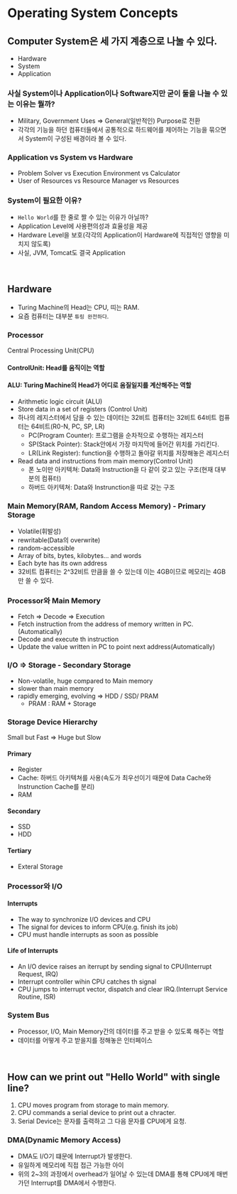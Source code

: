 # Operating System Concepts

## Computer System은 세 가지 계층으로 나눌 수 있다.

- Hardware
- System
- Application

### 사실 System이나 Application이나 Software지만 굳이 둘을 나눌 수 있는 이유는 뭘까?

- Military, Government Uses => General(일반적인) Purpose로 전환
- 각각의 기능을 하던 컴퓨터들에서 공통적으로 하드웨어를 제어하는 기능을 묶으면서 System이 구성된 배경이라 볼 수 있다.

### Application vs System vs Hardware

- Problem Solver vs Execution Environment vs Calculator
- User of Resources vs Resource Manager vs Resources

### System이 필요한 이유?

- `Hello World`를 한 줄로 짤 수 있는 이유가 아닐까?
- Application Level에 사용편의성과 효율성을 제공
- Hardware Level을 보호(각각의 Application이 Hardware에 직접적인 영향을 미치지 않도록)
- 사실, JVM, Tomcat도 결국 Application

<br/>

## Hardware

- Turing Machine의 Head는 CPU, 띠는 RAM.
- 요즘 컴퓨터는 대부분 `튜링 완전하다`.

### Processor

Central Processing Unit(CPU)

#### ControlUnit: Head를 움직이는 역할
#### ALU: Turing Machine의 Head가 어디로 움질일지를 계산해주는 역할

- Arithmetic logic circuit (ALU)
- Store data in a set of registers (Control Unit)
- 하나의 레지스터에서 담을 수 있는 데이터는 32비트 컴퓨터는 32비트 64비트 컴퓨터는 64비트(R0-N, PC, SP, LR)
  - PC(Program Counter): 프로그램을 순차적으로 수행하는 레지스터
  - SP(Stack Pointer): Stack안에서 가장 마지막에 들어간 위치를 가리킨다.
  - LR(Link Register): function을 수행하고 돌아갈 위치를 저장해놓은 레지스터
- Read data and instructions from main memory(Control Unit)
  - 폰 노이만 아키텍쳐: Data와 Instruction을 다 같이 갖고 있는 구조(현재 대부분의 컴퓨터)
  - 하버드 아키텍쳐: Data와 Instrunction을 따로 갖는 구조


### Main Memory(RAM, Random Access Memory) - Primary Storage

- Volatile(휘발성)
- rewritable(Data의 overwrite)
- random-accessible
- Array of bits, bytes, kilobytes... and words
- Each byte has its own address
- 32비트 컴퓨터는 2^32비트 만큼을 쓸 수 있는데 이는 4GB이므로 메모리는 4GB만 쓸 수 있다.

### Processor와 Main Memory

- Fetch => Decode => Execution
- Fetch instruction from the address of memory written in PC.(Automatically)
- Decode and execute th instruction
- Update the value written in PC to point next address(Automatically)

### I/O => Storage - Secondary Storage

- Non-volatile, huge compared to Main memory
- slower than main memory
- rapidly emerging, evolving => HDD / SSD/ PRAM
  - PRAM : RAM + Storage

### Storage Device Hierarchy

Small but Fast => Huge but Slow

#### Primary

- Register
- Cache: 하버드 아키텍쳐를 사용(속도가 최우선이기 때문에 Data Cache와 Instrunction Cache를 분리)
- RAM

#### Secondary

- SSD
- HDD

#### Tertiary

- Exteral Storage

### Processor와 I/O

#### Interrupts

- The way to synchronize I/O devices and CPU
- The signal for devices to inform CPU(e.g. finish its job)
- CPU must handle interrupts as soon as possible

#### Life of Interrupts

- An I/O device raises an iterrupt by sending signal to CPU(Interrupt Request, IRQ)
- Interrupt controller wihin CPU catches th signal
- CPU jumps to interrupt vector, dispatch and clear IRQ.(Interrupt Service Routine, ISR)

### System Bus

- Processor, I/O, Main Memory간의 데이터를 주고 받을 수 있도록 해주는 역할
- 데이터를 어떻게 주고 받을지를 정해놓은 인터페이스

<br/>

## How can we print out "Hello World" with single line?

1. CPU moves program from storage to main memory.
2. CPU commands a serial device to print out a chracter.
3. Serial Device는 문자를 출력하고 그 다음 문자를 CPU에게 요청.

### DMA(Dynamic Memory Access)

- DMA도 I/O기 떄문에 Interrupt가 발생한다.
- 유일하게 메모리에 직접 접근 가능한 아이
- 위의 2~3의 과정에서 overhead가 일어날 수 있는데 DMA를 통해 CPU에게 매번 가던 Interrupt를 DMA에서 수행한다.